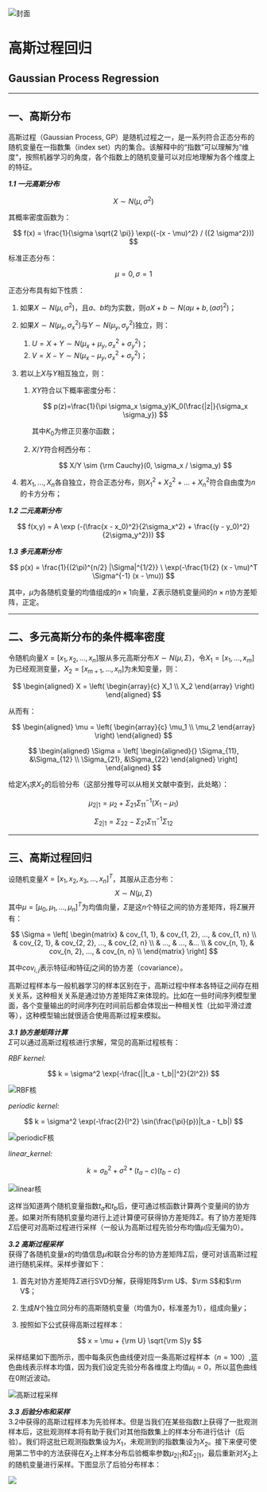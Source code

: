 <script type="text/x-mathjax-config">
    MathJax.Hub.Config({
      tex2jax: {
        skipTags: ['script', 'noscript', 'style', 'textarea', 'pre'],
        inlineMath: [['$','$']]
      }
    });
</script>
<script src="https://cdn.mathjax.org/mathjax/latest/MathJax.js?config=TeX-AMS-MML_HTMLorMML" type="text/javascript"></script>


![封面](img/prior_vs_posterior.png)

# 高斯过程回归
##  Gaussian Process Regression


***
## 一、高斯分布

高斯过程（Gaussian Process, GP）是随机过程之一，是一系列符合正态分布的随机变量在一指数集（index set）内的集合。该解释中的“指数”可以理解为“维度“，按照机器学习的角度，各个指数上的随机变量可以对应地理解为各个维度上的特征。

***1.1 一元高斯分布***  

$$
X \sim N(\mu, \sigma^2)
$$

其概率密度函数为：

$$
f(x) = \frac{1}{\sigma \sqrt{2 \pi}} \exp({-(x - \mu)^2} / ({2 \sigma^2}))
$$

标准正态分布：

$$
\mu = 0, \sigma = 1
$$

正态分布具有如下性质：

1. 如果$X \sim N(\mu, \sigma^2)$，且$a$、$b$均为实数，则$aX + b \sim N(a \mu + b, (a \sigma)^2)$；

2. 如果$X \sim N(\mu_x, \sigma_x^2)$与$Y \sim N(\mu_y, \sigma_y^2)$独立，则：

   1. $U = X + Y \sim N(\mu_x + \mu_y, \sigma_x^2 + \sigma_y^2)$；
   2. $V = X - Y \sim N(\mu_x - \mu_y, \sigma_x^2 + \sigma_y^2)$；

3. 若以上$X$与$Y$相互独立，则：

   1. $XY$符合以下概率密度分布：

      $$
      p(z)=\frac{1}{\pi \sigma_x \sigma_y}K_0(\frac{|z|}{\sigma_x \sigma_y})
      $$

      其中$K_0$为修正贝塞尔函数；

   2. $X/Y$符合柯西分布：

      $$
      X/Y \sim {\rm Cauchy}(0, \sigma_x / \sigma_y)
      $$

4. 若$X_1, ..., X_n$各自独立，符合正态分布，则$X_1^2 + X_2^2 + ... + X_n^2$符合自由度为$n$的卡方分布；


***1.2 二元高斯分布***

$$
f(x,y) = A \exp (-(\frac{x - x_0)^2}{2\sigma_x^2} + \frac{(y - y_0)^2}{2\sigma_y^2}))
$$

***1.3 多元高斯分布***

$$
p(x) = \frac{1}{(2\pi)^{n/2} |\Sigma|^{1/2}} \ \exp(-\frac{1}{2} (x - \mu)^T \Sigma^{-1} (x - \mu))
$$

其中，$\mu$为各随机变量的均值组成的$n \times 1$向量，$\Sigma$表示随机变量间的$n \times n$协方差矩阵，正定。


***
## 二、多元高斯分布的条件概率密度

令随机向量$X = [x_1, x_2, ..., x_n]$服从多元高斯分布$X \sim N(\mu, \Sigma)$，令$X_1 = [x_1, ..., x_m]$为已经观测变量，$X_2 = [x_{m+1}, ..., x_n]$为未知变量，则：

$$
\begin{aligned}
X = \left(
	\begin{array}{c}
	X_1 \\
	X_2
	\end{array}
\right)
\end{aligned}
$$

从而有：

$$
\begin{aligned}
\mu = \left(
	\begin{array}{c}
	\mu_1 \\
	\mu_2
	\end{array}
\right)
\end{aligned}
$$

$$
\begin{aligned}
\Sigma = \left[
	\begin{aligned}{}
	\Sigma_{11}, &\Sigma_{12} \\
	\Sigma_{21}, &\Sigma_{22}
	\end{aligned}
\right]
\end{aligned}
$$

给定$X_1$求$X_2$的后验分布（这部分推导可以从相关文献中查到，此处略）：

$$
\mu_{2|1} = \mu_2 + \Sigma_{21} \Sigma_{11}^{-1}(X_1 - \mu_1)
$$

$$
\Sigma_{2|1} = \Sigma_{22} - \Sigma_{21} \Sigma_{11}^{-1} \Sigma_{12}
$$


***
## 三、高斯过程回归

设随机变量$X = [x_1, x_2, x_3, ..., x_n]^T$，其服从正态分布：
$$
X \sim N(\mu, \Sigma)
$$
其中$\mu = [\mu_0, \mu_1, ..., \mu_n]^T$为均值向量，$\Sigma$是这$n$个特征之间的协方差矩阵，将$\Sigma$展开有：

$$
\Sigma =
\left[
	\begin{matrix}
		& cov_{1, 1}, & cov_{1, 2}, ..., & cov_{1, n} \\
		& cov_{2, 1}, & cov_{2, 2}, ..., & cov_{2, n} \\
		& ..., & ..., &... \\
		& cov_{n, 1}, & cov_{n, 2}, ..., & cov_{n, n} \\
	\end{matrix}
\right]
$$

其中$cov_{i,j}$表示特征$i$和特征$j$之间的协方差（covariance）。

高斯过程样本与一般机器学习的样本区别在于，高斯过程中样本各特征之间存在相关关系，这种相关关系是通过协方差矩阵$\Sigma$来体现的。比如在一些时间序列模型里面，各个变量输出的时间序列在时间前后都会体现出一种相关性（比如平滑过渡等），这种模型输出就很适合使用高斯过程来模拟。


***3.1 协方差矩阵计算***  
$\Sigma$可以通过高斯过程核进行求解，常见的高斯过程核有：

*RBF kernel:*

$$
k = \sigma^2 \exp(-\frac{||t_a - t_b||^2}{2l^2})
$$

![RBF核](img/rbf_kernel.png)

*periodic kernel:*

$$
k = \sigma^2 \exp(-\frac{2}{l^2} \sin(\frac{\pi}{p})|t_a - t_b|)
$$

![periodicF核](img/periodic_kernel.png)

*linear_kernel:*

$$
k = \sigma_b^2 + \sigma^2 * (t_a - c)(t_b - c)
$$

![linear核](img/linear_kernel.png)

这样当知道两个随机变量指数$t_a$和$t_b$后，便可通过核函数计算两个变量间的协方差。如果对所有随机变量均进行上述计算便可获得协方差矩阵$\Sigma$。有了协方差矩阵$\Sigma$后便可对高斯过程进行采样（一般认为高斯过程先验分布均值$\mu$应无偏为0）。



***3.2 高斯过程采样***  
获得了各随机变量$x$的均值信息$\mu$和联合分布的协方差矩阵$\Sigma$后，便可对该高斯过程进行随机采样。采样步骤如下：

1. 首先对协方差矩阵$\Sigma$进行SVD分解，获得矩阵$\rm U$、$\rm S$和$\rm V$；

2. 生成$N$个独立同分布的高斯随机变量（均值为0，标准差为1），组成向量$y$；

3. 按照如下公式获得高斯过程样本：

   $$
   x = \mu + {\rm U} \sqrt{\rm S}y
   $$

采样结果如下图所示，图中每条灰色曲线便对应一条高斯过程样本（$n=100$）,蓝色曲线表示样本均值，因为我们设定先验分布各维度上均值$\mu_i=0$，所以蓝色曲线在0附近波动。

![高斯过程采样](img/gaussian_process_samples.png)


***3.3 后验分布和采样***  
3.2中获得的高斯过程样本为先验样本。但是当我们在某些指数$t$上获得了一批观测样本后，这批观测样本将有助于我们对其他指数集上的样本分布进行估计（后验）。我们将这批已观测指数集设为$X_1$，未观测到的指数集设为$X_2$。接下来便可使用第二节中的方法获得在$X_2$上样本分布后验概率参数$\mu_{2|1}$和$\Sigma_{2|1}$，最后重新对$X_2$上的随机变量进行采样。下图显示了后验分布样本：

![](img/posterior.png)
